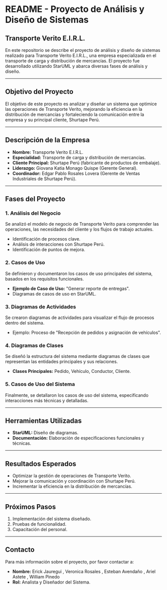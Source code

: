 # README - Proyecto de Análisis y Diseño de Sistemas

## Transporte Verito E.I.R.L.

En este repositorio se describe el proyecto de análisis y diseño de sistemas realizado para Transporte Verito E.I.R.L., una empresa especializada en el transporte de carga y distribución de mercancías. El proyecto fue desarrollado utilizando StarUML y abarca diversas fases de análisis y diseño.

---

## **Objetivo del Proyecto**
El objetivo de este proyecto es analizar y diseñar un sistema que optimice las operaciones de Transporte Verito, mejorando la eficiencia en la distribución de mercancías y fortaleciendo la comunicación entre la empresa y su principal cliente, Shurtape Perú.

---

## **Descripción de la Empresa**
- **Nombre:** Transporte Verito E.I.R.L.
- **Especialidad:** Transporte de carga y distribución de mercancías.
- **Cliente Principal:** Shurtape Perú (fabricante de productos de embalaje).
- **Liderazgo:** Giovana Katia Monago Quispe (Gerente General).
- **Coordinador:** Edgar Pablo Rosales Lovera (Gerente de Ventas Industriales de Shurtape Perú).

---

## **Fases del Proyecto**

### 1. **Análisis del Negocio**
Se analizó el modelo de negocio de Transporte Verito para comprender las operaciones, las necesidades del cliente y los flujos de trabajo actuales.

- Identificación de procesos clave.
- Análisis de interacciones con Shurtape Perú.
- Identificación de puntos de mejora.

### 2. **Casos de Uso**
Se definieron y documentaron los casos de uso principales del sistema, basados en los requisitos funcionales.

- **Ejemplo de Caso de Uso:** "Generar reporte de entregas".
- Diagramas de casos de uso en StarUML.

### 3. **Diagramas de Actividades**
Se crearon diagramas de actividades para visualizar el flujo de procesos dentro del sistema.

- Ejemplo: Proceso de "Recepción de pedidos y asignación de vehículos".

### 4. **Diagramas de Clases**
Se diseñó la estructura del sistema mediante diagramas de clases que representan las entidades principales y sus relaciones.

- **Clases Principales:** Pedido, Vehículo, Conductor, Cliente.

### 5. **Casos de Uso del Sistema**
Finalmente, se detallaron los casos de uso del sistema, especificando interacciones más técnicas y detalladas.

---

## **Herramientas Utilizadas**
- **StarUML:** Diseño de diagramas.
- **Documentación:** Elaboración de especificaciones funcionales y técnicas.

---

## **Resultados Esperados**
- Optimizar la gestión de operaciones de Transporte Verito.
- Mejorar la comunicación y coordinación con Shurtape Perú.
- Incrementar la eficiencia en la distribución de mercancías.

---

## **Próximos Pasos**
1. Implementación del sistema diseñado.
2. Pruebas de funcionalidad.
3. Capacitación del personal.

---

## **Contacto**
Para más información sobre el proyecto, por favor contactar a:
- **Nombre:** Erick Jauregui , Veronica Rosales , Esteban Avendaño , Ariel Astete , William Pinedo 
- **Rol:** Analista y Diseñador del Sistema.

